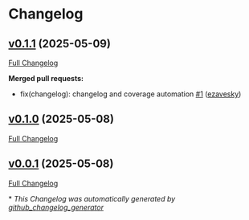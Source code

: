 # Changelog

## [v0.1.1](https://github.com/Fyve-Labs/tessa_audio/tree/v0.1.1) (2025-05-09)

[Full Changelog](https://github.com/Fyve-Labs/tessa_audio/compare/v0.1.0...v0.1.1)

**Merged pull requests:**

- fix\(changelog\): changelog and coverage automation [\#1](https://github.com/Fyve-Labs/tessa_audio/pull/1) ([ezavesky](https://github.com/ezavesky))

## [v0.1.0](https://github.com/Fyve-Labs/tessa_audio/tree/v0.1.0) (2025-05-08)

[Full Changelog](https://github.com/Fyve-Labs/tessa_audio/compare/v0.0.1...v0.1.0)

## [v0.0.1](https://github.com/Fyve-Labs/tessa_audio/tree/v0.0.1) (2025-05-08)

[Full Changelog](https://github.com/Fyve-Labs/tessa_audio/compare/7c52304aa5adac2eca26fe7a6960ebbd83523cdf...v0.0.1)



\* *This Changelog was automatically generated by [github_changelog_generator](https://github.com/github-changelog-generator/github-changelog-generator)*
